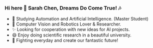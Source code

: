 ### Hi here 👋 Sarah Chen, Dreams Do Come True! :notes:

<!--
**2000222/2000222** is a ✨ _special_ ✨ repository because its `README.md` (this file) appears on your GitHub profile.

Here are some ideas to get you started:

-  I’m currently working on ...
- 🌱 I’m currently learning ...
- 👯 I’m looking to collaborate on ...
- 🤔 I’m looking for help with ...
- 💬 Ask me about ...
- 📫 How to reach me: ...
- 😄 Pronouns: ...
- ⚡ Fun fact: ...
-->

- :speak_no_evil: Studying Automation and Artificial Intelligence. (Master Student)
- 🌱 Computer Vision and Robotics Lover & Researcher. 
- ✨ Looking for cooperation with new ideas for AI projects.
- 😄 Enjoy doing scientific research in a beautiful university.
- :purple_heart: Fighting everyday and create our fantastic future!

<!--[![Anurag's GitHub stats](https://github-readme-stats.vercel.app/api?username=2000222)](https://github.com/anuraghazra/github-readme-stats) -->
